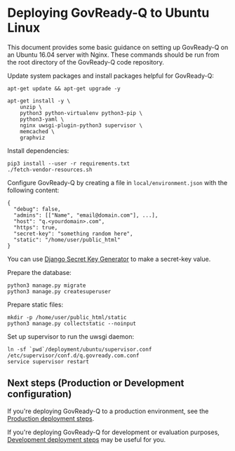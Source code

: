 # Deploying GovReady-Q to Ubuntu Linux

This document provides some basic guidance on setting up GovReady-Q on an Ubuntu 16.04 server with Nginx. These commands should be run from the root directory of the GovReady-Q code repository.

Update system packages and install packages helpful for GovReady-Q:

	apt-get update && apt-get upgrade -y

	apt-get install -y \
		unzip \
		python3 python-virtualenv python3-pip \
		python3-yaml \
		nginx uwsgi-plugin-python3 supervisor \
		memcached \
		graphviz

Install dependencies:

	pip3 install --user -r requirements.txt
	./fetch-vendor-resources.sh

Configure GovReady-Q by creating a file in `local/environment.json` with the following content:

	{
	  "debug": false,
	  "admins": [["Name", "email@domain.com"], ...],
	  "host": "q.<yourdomain>.com",
	  "https": true,
	  "secret-key": "something random here",
	  "static": "/home/user/public_html"
	}

You can use [Django Secret Key Generator](https://www.miniwebtool.com/django-secret-key-generator/) to make a secret-key value.

Prepare the database:

	python3 manage.py migrate
	python3 manage.py createsuperuser

Prepare static files:

	mkdir -p /home/user/public_html/static
	python3 manage.py collectstatic --noinput

Set up supervisor to run the uwsgi daemon:

	ln -sf `pwd`/deployment/ubuntu/supervisor.conf /etc/supervisor/conf.d/q.govready.com.conf
	service supervisor restart

## Next steps (Production or Development configuration)

If you're deploying GovReady-Q to a production environment, see the [Production deployment steps](deploy_prod.html).

If you're deploying GovReady-Q for development or evaluation purposes, [Development deployment steps](deploy_local_dev.html) may be useful for you.
